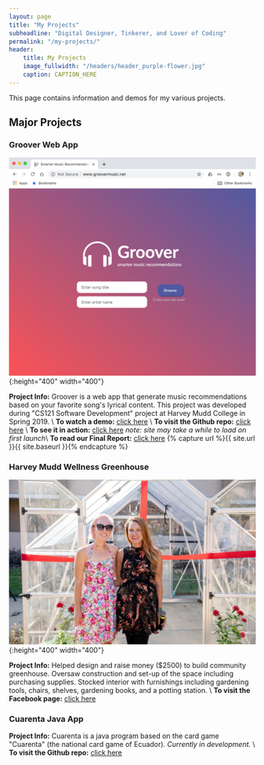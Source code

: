 ```yaml
---
layout: page
title: "My Projects"
subheadline: "Digital Designer, Tinkerer, and Lover of Coding"
permalink: "/my-projects/"
header:
    title: My Projects
    image_fullwidth: "/headers/header_purple-flower.jpg"
    caption: CAPTION_HERE
---
```

This page contains information and demos for my various projects.

## Major Projects
### Groover Web App
![alt text](../images/projects/img_groover-homepage-screenshot.jpg "groovermusic.net homepage"){:height="400" width="400"} 

**Project Info:** Groover is a web app that generate music recommendations based on your favorite song's lyrical content. This project was developed during "CS121 Software Development" project at Harvey Mudd College in Spring 2019. \\
**To watch a demo:** [click here](../../downloads/Groover-Demo.mp4) \\
**To visit the Github repo:** [click here](https://github.com/sienaguerrero/groover) \\
**To see it in action:** [click here](http://www.groovermusic.net/) *note: site may take a while to load on first launch*\\
**To read our Final Report:** [click here](https://www.sienaguerrero.com/downloads/Groover-FinalReport.pdf) 
{% capture url %}{{ site.url }}{{ site.baseurl }}{% endcapture %} 
### Harvey Mudd Wellness Greenhouse
![alt text](../images/img_siena-greenhouse.jpg "Siena (left) at Mudd Greenhouse opening with HMC Dean Michelle"){:height="400" width="400"} 

**Project Info:** Helped design and raise money ($2500) to build community greenhouse. Oversaw construction and set-up of the space including purchasing supplies. Stocked interior with furnishings including gardening tools, chairs, shelves, gardening books, and a potting station. \\
**To visit the Facebook page:** [click here](http://www.groovermusic.net/)

### Cuarenta Java App
**Project Info:** Cuarenta is a java program based on the card game "Cuarenta" (the national card game of Ecuador). *Currently in development.* \\
**To visit the Github repo:** [click here](https://github.com/sienaguerrero/cuarenta)